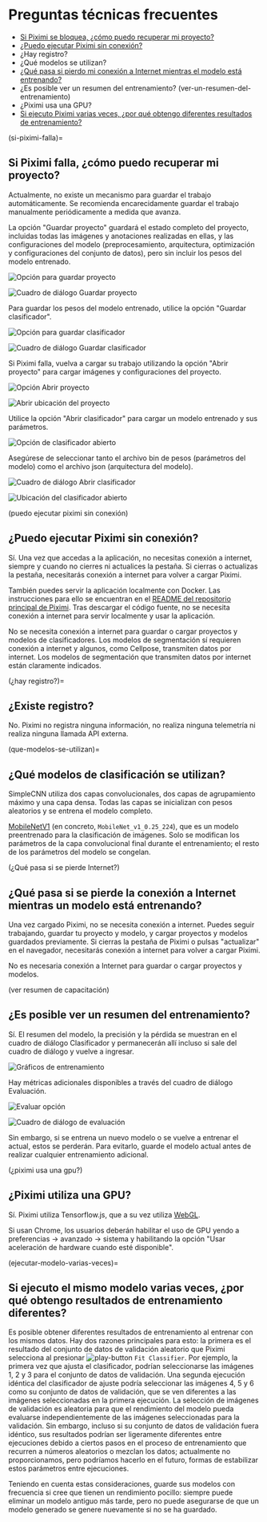 # Preguntas técnicas frecuentes

- [Si Piximi se bloquea, ¿cómo puedo recuperar mi proyecto?](if-piximi-crashes)
- [¿Puedo ejecutar Piximi sin conexión?](puedo-ejecutar-piximi-sin-conexión)
- ¿Hay registro?
- ¿Qué modelos se utilizan?
- [¿Qué pasa si pierdo mi conexión a Internet mientras el modelo está entrenando?](¿Qué-pasa-si-se-pierde-internet?)
- ¿Es posible ver un resumen del entrenamiento? (ver-un-resumen-del-entrenamiento)
- ¿Piximi usa una GPU?
- [Si ejecuto Piximi varias veces, ¿por qué obtengo diferentes resultados de entrenamiento?](run-model-multiple-times)

(si-piximi-falla)=
## Si Piximi falla, ¿cómo puedo recuperar mi proyecto?

Actualmente, no existe un mecanismo para guardar el trabajo automáticamente. Se recomienda encarecidamente guardar el trabajo manualmente periódicamente a medida que avanza.

La opción "Guardar proyecto" guardará el estado completo del proyecto, incluidas todas las imágenes y anotaciones realizadas en ellas, y las configuraciones del modelo (preprocesamiento, arquitectura, optimización y configuraciones del conjunto de datos), pero sin incluir los pesos del modelo entrenado.

![Opción para guardar proyecto](./img/save_project_1.png)

![Cuadro de diálogo Guardar proyecto](./img/save_project_2.png)

Para guardar los pesos del modelo entrenado, utilice la opción "Guardar clasificador".

![Opción para guardar clasificador](./img/save_classifier_1.png)

![Cuadro de diálogo Guardar clasificador](./img/save_classifier_2.png)

Si Piximi falla, vuelva a cargar su trabajo utilizando la opción "Abrir proyecto" para cargar imágenes y configuraciones del proyecto.

![Opción Abrir proyecto](./img/open_project_1.png)

![Abrir ubicación del proyecto](./img/open_project_2.png)

Utilice la opción "Abrir clasificador" para cargar un modelo entrenado y sus parámetros.

![Opción de clasificador abierto](./img/open_classifier_1.png)

Asegúrese de seleccionar tanto el archivo bin de pesos (parámetros del modelo) como el archivo json (arquitectura del modelo).

![Cuadro de diálogo Abrir clasificador](./img/open_classifier_2.png)

![Ubicación del clasificador abierto](./img/open_classifier_3.png)

(puedo ejecutar piximi sin conexión)
## ¿Puedo ejecutar Piximi sin conexión?

Sí. Una vez que accedas a la aplicación, no necesitas conexión a internet, siempre y cuando no cierres ni actualices la pestaña. Si cierras o actualizas la pestaña, necesitarás conexión a internet para volver a cargar Piximi.

También puedes servir la aplicación localmente con Docker. Las instrucciones para ello se encuentran en el [README del repositorio principal de Piximi](https://github.com/piximi/piximi#docker). Tras descargar el código fuente, no se necesita conexión a internet para servir localmente y usar la aplicación.

No se necesita conexión a internet para guardar o cargar proyectos y modelos de clasificadores.
Los modelos de segmentación sí requieren conexión a internet y algunos, como Cellpose, transmiten datos por internet.
Los modelos de segmentación que transmiten datos por internet están claramente indicados.

(¿hay registro?)=
## ¿Existe registro?

No. Piximi no registra ninguna información, no realiza ninguna telemetría ni realiza ninguna llamada API externa.

(que-modelos-se-utilizan)=
## ¿Qué modelos de clasificación se utilizan?

SimpleCNN utiliza dos capas convolucionales, dos capas de agrupamiento máximo y una capa densa. Todas las capas se inicializan con pesos aleatorios y se entrena el modelo completo.

[MobileNetV1](https://github.com/tensorflow/models/blob/master/research/slim/nets/mobilenet_v1.md) (en concreto, `MobileNet_v1_0.25_224`), que es un modelo preentrenado para la clasificación de imágenes. Solo se modifican los parámetros de la capa convolucional final durante el entrenamiento; el resto de los parámetros del modelo se congelan.

(¿Qué pasa si se pierde Internet?)
## ¿Qué pasa si se pierde la conexión a Internet mientras un modelo está entrenando?

Una vez cargado Piximi, no se necesita conexión a internet. Puedes seguir trabajando, guardar tu proyecto y modelo, y cargar proyectos y modelos guardados previamente. Si cierras la pestaña de Piximi o pulsas "actualizar" en el navegador, necesitarás conexión a internet para volver a cargar Piximi.

No es necesaria conexión a Internet para guardar o cargar proyectos y modelos.

(ver resumen de capacitación)
## ¿Es posible ver un resumen del entrenamiento?

Sí. El resumen del modelo, la precisión y la pérdida se muestran en el cuadro de diálogo Clasificador y permanecerán allí incluso si sale del cuadro de diálogo y vuelve a ingresar.

![Gráficos de entrenamiento](./img/training_plots.png)

Hay métricas adicionales disponibles a través del cuadro de diálogo Evaluación.

![Evaluar opción](./img/evaluate_option.png)

![Cuadro de diálogo de evaluación](./img/evaluate_dialog.png)

Sin embargo, si se entrena un nuevo modelo o se vuelve a entrenar el actual, estos se perderán. Para evitarlo, guarde el modelo actual antes de realizar cualquier entrenamiento adicional.

(¿piximi usa una gpu?)
## ¿Piximi utiliza una GPU?

Sí. Piximi utiliza Tensorflow.js, que a su vez utiliza [WebGL](https://en.wikipedia.org/wiki/WebGL).

Si usan Chrome, los usuarios deberán habilitar el uso de GPU yendo a preferencias -> avanzado -> sistema y habilitando la opción "Usar aceleración de hardware cuando esté disponible".

(ejecutar-modelo-varias-veces)=
## Si ejecuto el mismo modelo varias veces, ¿por qué obtengo resultados de entrenamiento diferentes?

Es posible obtener diferentes resultados de entrenamiento al entrenar con los mismos datos. Hay dos razones principales para esto: la primera es el resultado del conjunto de datos de validación aleatorio que Piximi selecciona al presionar ![play-button](./icons/play-button-icon.svg) `Fit Classifier`. Por ejemplo, la primera vez que ajusta el clasificador, podrían seleccionarse las imágenes 1, 2 y 3 para el conjunto de datos de validación. Una segunda ejecución idéntica del clasificador de ajuste podría seleccionar las imágenes 4, 5 y 6 como su conjunto de datos de validación, que se ven diferentes a las imágenes seleccionadas en la primera ejecución. La selección de imágenes de validación es aleatoria para que el rendimiento del modelo pueda evaluarse independientemente de las imágenes seleccionadas para la validación. Sin embargo, incluso si su conjunto de datos de validación fuera idéntico, sus resultados podrían ser ligeramente diferentes entre ejecuciones debido a ciertos pasos en el proceso de entrenamiento que recurren a números aleatorios o mezclan los datos; actualmente no proporcionamos, pero podríamos hacerlo en el futuro, formas de estabilizar estos parámetros entre ejecuciones.

Teniendo en cuenta estas consideraciones, guarde sus modelos con frecuencia si cree que tienen un rendimiento pocillo: siempre puede eliminar un modelo antiguo más tarde, pero no puede asegurarse de que un modelo generado se genere nuevamente si no se ha guardado.
